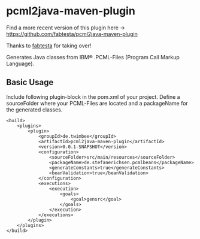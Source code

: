 pcml2java-maven-plugin
======================

Find a more recent version of this plugin here -> https://github.com/fabtesta/pcml2java-maven-plugin

Thanks to [fabtesta](https://github.com/fabtesta) for taking over!

Generates Java classes from IBM® .PCML-Files (Program Call Markup Language).

## Basic Usage

Include following plugin-block in the pom.xml of your project. Define a sourceFolder where your PCML-Files are located and a packageName for the generated classes.

```
<build>
	<plugins>
		<plugin>
			<groupId>de.twimbee</groupId>
			<artifactId>pcml2java-maven-plugin</artifactId>
			<version>0.0.1-SNAPSHOT</version>
			<configuration>
				<sourceFolder>src/main/resources</sourceFolder>
				<packageName>de.stefanerichsen.pcmlbeans</packageName>
				<generateConstants>true</generateConstants>
				<beanValidation>true</beanValidation>
			</configuration>
			<executions>
				<execution>
					<goals>
						<goal>gensrc</goal>
					</goals>
				</execution>
			</executions>
		</plugin>
	</plugins>
</build>
```
